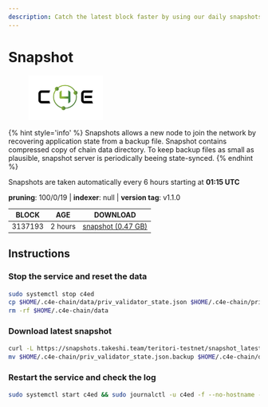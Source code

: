 ```yaml
---
description: Catch the latest block faster by using our daily snapshots.
---
```


# Snapshot

<figure><img src="https://github.com/takeshi-val/Logo/raw/main/logo_C4E.png" width="150" alt=""><figcaption></figcaption></figure>

{% hint style='info' %}
Snapshots allows a new node to join the network by recovering application state from a backup file. 
Snapshot contains compressed copy of chain data directory. To keep backup files as small as plausible, 
snapshot server is periodically beeing state-synced.
{% endhint %}

Snapshots are taken automatically every 6 hours starting at **01:15 UTC**

**pruning**: 100/0/19 | **indexer**: null | **version tag**: v1.1.0

| BLOCK             | AGE             | DOWNLOAD                                                                                            |
| ----------------- | --------------- | --------------------------------------------------------------------------------------------------- |
| 3137193 | 2 hours | [snapshot (0.47 GB)](https://snapshots.takeshi.team/teritori-testnet/snapshot\_latest.tar.lz4) |

## Instructions

### Stop the service and reset the data

```bash
sudo systemctl stop c4ed
cp $HOME/.c4e-chain/data/priv_validator_state.json $HOME/.c4e-chain/priv_validator_state.json.backup
rm -rf $HOME/.c4e-chain/data
```

### Download latest snapshot

```bash
curl -L https://snapshots.takeshi.team/teritori-testnet/snapshot_latest.tar.lz4 | tar -Ilz4 -xf - -C $HOME/.c4e-chain
mv $HOME/.c4e-chain/priv_validator_state.json.backup $HOME/.c4e-chain/data/priv_validator_state.json
```

### Restart the service and check the log

```bash
sudo systemctl start c4ed && sudo journalctl -u c4ed -f --no-hostname -o cat
```
